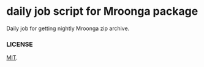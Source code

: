 daily job script for Mroonga package
===

Daily job for getting nightly Mroonga zip archive.

### LICENSE

[MIT](LICENSE).
